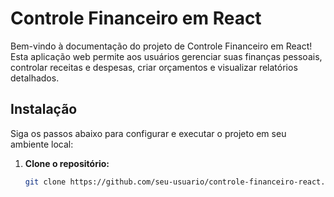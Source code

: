 # Controle Financeiro em React

Bem-vindo à documentação do projeto de Controle Financeiro em React! Esta aplicação web permite aos usuários gerenciar suas finanças pessoais, controlar receitas e despesas, criar orçamentos e visualizar relatórios detalhados.

## Instalação

Siga os passos abaixo para configurar e executar o projeto em seu ambiente local:

1. **Clone o repositório:**

   ```bash
   git clone https://github.com/seu-usuario/controle-financeiro-react.git
